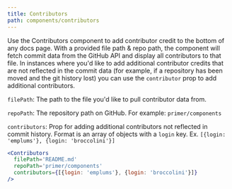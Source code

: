 ```yaml
---
title: Contributors
path: components/contributors
---
```


Use the Contributors component to add contributor credit to the bottom of any docs page. With a provided file path & repo path, the component will fetch commit data from the GitHub API and display all contributors to that file. In instances where you'd like to add additional contributor credits that are not reflected in the commit data (for example, if a repository has been moved and the git history lost) you can use the `contributor` prop to add additional contributors.

`filePath`: The path to the file you'd like to pull contributor data from.

`repoPath`: The repository path on GitHub. For example: `primer/components`

`contributors`: Prop for adding additional contributors not reflected in commit history. Format is an array of objects with a `login` key.
Ex. `[{login: 'emplums'}, {login: 'broccolini'}]`

```.jsx
<Contributors
  filePath='README.md'
  repoPath='primer/components'
  contributors={[{login: 'emplums'}, {login: 'broccolini'}]}
/>
```
